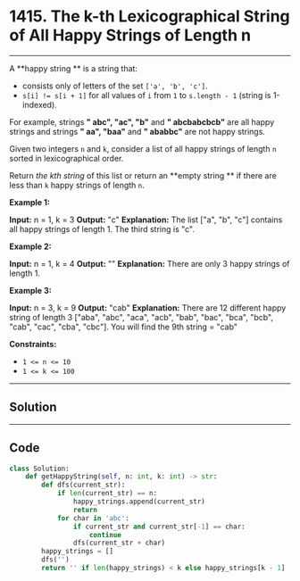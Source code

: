 # 1415. The k-th Lexicographical String of All Happy Strings of Length n

---

A **happy string ** is a string that:

  * consists only of letters of the set `['a', 'b', 'c']`.
  * `s[i] != s[i + 1]` for all values of `i` from `1` to `s.length - 1` (string is 1-indexed).



For example, strings **" abc", "ac", "b"** and **" abcbabcbcb"** are all happy strings and strings **" aa", "baa"** and **" ababbc"** are not happy strings.

Given two integers `n` and `k`, consider a list of all happy strings of length `n` sorted in lexicographical order.

Return _the kth string_ of this list or return an **empty string ** if there are less than `k` happy strings of length `n`.

 

**Example 1:**


**Input:** n = 1, k = 3
**Output:** "c"
**Explanation:** The list ["a", "b", "c"] contains all happy strings of length 1. The third string is "c".


**Example 2:**


**Input:** n = 1, k = 4
**Output:** ""
**Explanation:** There are only 3 happy strings of length 1.


**Example 3:**


**Input:** n = 3, k = 9
**Output:** "cab"
**Explanation:** There are 12 different happy string of length 3 ["aba", "abc", "aca", "acb", "bab", "bac", "bca", "bcb", "cab", "cac", "cba", "cbc"]. You will find the 9th string = "cab"


 

**Constraints:**

  * `1 <= n <= 10`
  * `1 <= k <= 100`

---

## Solution



---

## Code
```python
class Solution:
    def getHappyString(self, n: int, k: int) -> str:
        def dfs(current_str):
            if len(current_str) == n:
                happy_strings.append(current_str)
                return
            for char in 'abc':
                if current_str and current_str[-1] == char:
                    continue
                dfs(current_str + char)
        happy_strings = []
        dfs('')
        return '' if len(happy_strings) < k else happy_strings[k - 1]
```